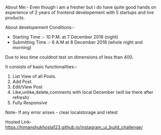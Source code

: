 About Me:-
Even though i am a fresher but i do have quite good hands on experience of 2 years of frontend developement with 5 startups and live products.

About developement Conditions:-
* Starting Time :- 10 P.M. at 7 December 2018 (night)
* Submitting Time :- 6 A.M at 8 December 2018 (whole night and morning)

Due to less time couldnot test on dimensions of less than 400.

It consists of basic functionalities:-

1. List View of all Posts.
2. Add Post.
3. Edit/View Post
4. Like,unlike,delete,comments with local December (will be there after refresh)
5. Fully Responsive

Note- If any error arises - clear localstorage and retest

Hosted Link- https://himanshukhosla123.github.io/instagram_ui_build_challenge/